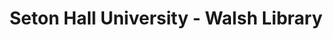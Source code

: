 ---
layout: repo
title: "Seton Hall University - Walsh Library"
id: 12635
permalink: repos/12635/
---